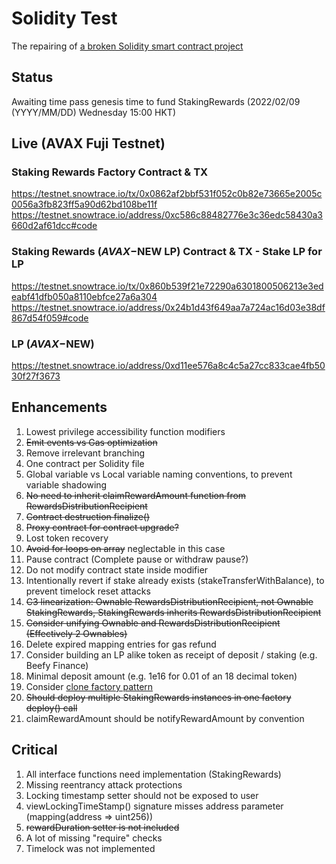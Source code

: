 # Solidity Test
The repairing of [a broken Solidity smart contract project](https://github.com/EBS369/solidity-test/commit/636d68088199400193bf53757a2bbeefeb62febd)

## Status
Awaiting time pass genesis time to fund StakingRewards (2022/02/09 (YYYY/MM/DD) Wednesday 15:00 HKT)

## Live (AVAX Fuji Testnet)

### Staking Rewards Factory Contract & TX
https://testnet.snowtrace.io/tx/0x0862af2bbf531f052c0b82e73665e2005c0056a3fb823ff5a90d62bd108be11f
https://testnet.snowtrace.io/address/0xc586c88482776e3c36edc58430a3660d2af61dcc#code

### Staking Rewards ($AVAX-$NEW LP) Contract & TX - Stake LP for LP
https://testnet.snowtrace.io/tx/0x860b539f21e72290a6301800506213e3edeabf41dfb050a8110ebfce27a6a304
https://testnet.snowtrace.io/address/0x24b1d43f649aa7a724ac16d03e38df867d54f059#code

### LP ($AVAX-$NEW)
https://testnet.snowtrace.io/address/0xd11ee576a8c4c5a27cc833cae4fb5030f27f3673

## Enhancements

1. Lowest privilege accessibility function modifiers
2. ~~Emit events vs Gas optimization~~
3. Remove irrelevant branching
4. One contract per Solidity file
5. Global variable vs Local variable naming conventions, to prevent variable shadowing
6. ~~No need to inherit claimRewardAmount function from RewardsDistributionRecipient~~
7. ~~Contract destruction finalize()~~
8. ~~Proxy contract for contract upgrade?~~
9. Lost token recovery
10. ~~Avoid for loops on array~~ neglectable in this case
11. Pause contract (Complete pause or withdraw pause?)
12. Do not modify contract state inside modifier
13. Intentionally revert if stake already exists (stakeTransferWithBalance), to prevent timelock reset attacks
14. ~~C3 linearization: Ownable RewardsDistributionRecipient, not Ownable StakingRewards, StakingRewards inherits RewardsDistributionRecipient~~
15. ~~Consider unifying Ownable and RewardsDistributionRecipient (Effectively 2 Ownables)~~
16. Delete expired mapping entries for gas refund
17. Consider building an LP alike token as receipt of deposit / staking (e.g. Beefy Finance)
18. Minimal deposit amount (e.g. 1e16 for 0.01 of an 18 decimal token)
19. Consider [clone factory pattern](https://blog.logrocket.com/creating-contract-factory-clone-solidity-smart-contracts/)
20. ~~Should deploy multiple StakingRewards instances in one factory deploy() call~~
21. claimRewardAmount should be notifyRewardAmount by convention

## Critical

1. All interface functions need implementation (StakingRewards)
2. Missing reentrancy attack protections
3. Locking timestamp setter should not be exposed to user
4. viewLockingTimeStamp() signature misses address parameter (mapping(address => uint256))
5. ~~rewardDuration setter is not included~~
6. A lot of missing "require" checks
7. Timelock was not implemented
